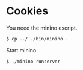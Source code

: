 Cookies
=======

You need the minino escript.
``` bash
$ cp ../../bin/minino .
```
Start minino
``` bash
$ ./minino runserver
```

